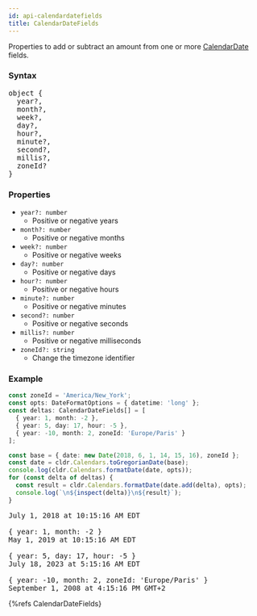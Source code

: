 ```yaml
---
id: api-calendardatefields
title: CalendarDateFields
---
```


Properties to add or subtract an amount from one or more [CalendarDate](api-calendardate.html) fields.

### Syntax

<pre class="syntax">
object {
  year?,
  month?,
  week?,
  day?,
  hour?,
  minute?,
  second?,
  millis?,
  zoneId?
}
</pre>

### Properties

  - <code class="def">year?: <span>number</span></code>
    - Positive or negative years
  - <code class="def">month?: <span>number</span></code>
    - Positive or negative months
  - <code class="def">week?: <span>number</span></code>
    - Positive or negative weeks
  - <code class="def">day?: <span>number</span></code>
    - Positive or negative days
  - <code class="def">hour?: <span>number</span></code>
    - Positive or negative hours
  - <code class="def">minute?: <span>number</span></code>
    - Positive or negative minutes
  - <code class="def">second?: <span>number</span></code>
    - Positive or negative seconds
  - <code class="def">millis?: <span>number</span></code>
    - Positive or negative milliseconds
  - <code class="def">zoneId?: <span>string</span></code>
    - Change the timezone identifier

### Example

```typescript
const zoneId = 'America/New_York';
const opts: DateFormatOptions = { datetime: 'long' };
const deltas: CalendarDateFields[] = [
  { year: 1, month: -2 },
  { year: 5, day: 17, hour: -5 },
  { year: -10, month: 2, zoneId: 'Europe/Paris' }
];

const base = { date: new Date(2018, 6, 1, 14, 15, 16), zoneId };
const date = cldr.Calendars.toGregorianDate(base);
console.log(cldr.Calendars.formatDate(date, opts));
for (const delta of deltas) {
  const result = cldr.Calendars.formatDate(date.add(delta), opts);
  console.log(`\n${inspect(delta)}\n${result}`);
}
```

<pre class="output">
July 1, 2018 at 10:15:16 AM EDT
&nbsp;
{ year: 1, month: -2 }
May 1, 2019 at 10:15:16 AM EDT
&nbsp;
{ year: 5, day: 17, hour: -5 }
July 18, 2023 at 5:15:16 AM EDT
&nbsp;
{ year: -10, month: 2, zoneId: 'Europe/Paris' }
September 1, 2008 at 4:15:16 PM GMT+2
</pre>

{%refs CalendarDateFields}
